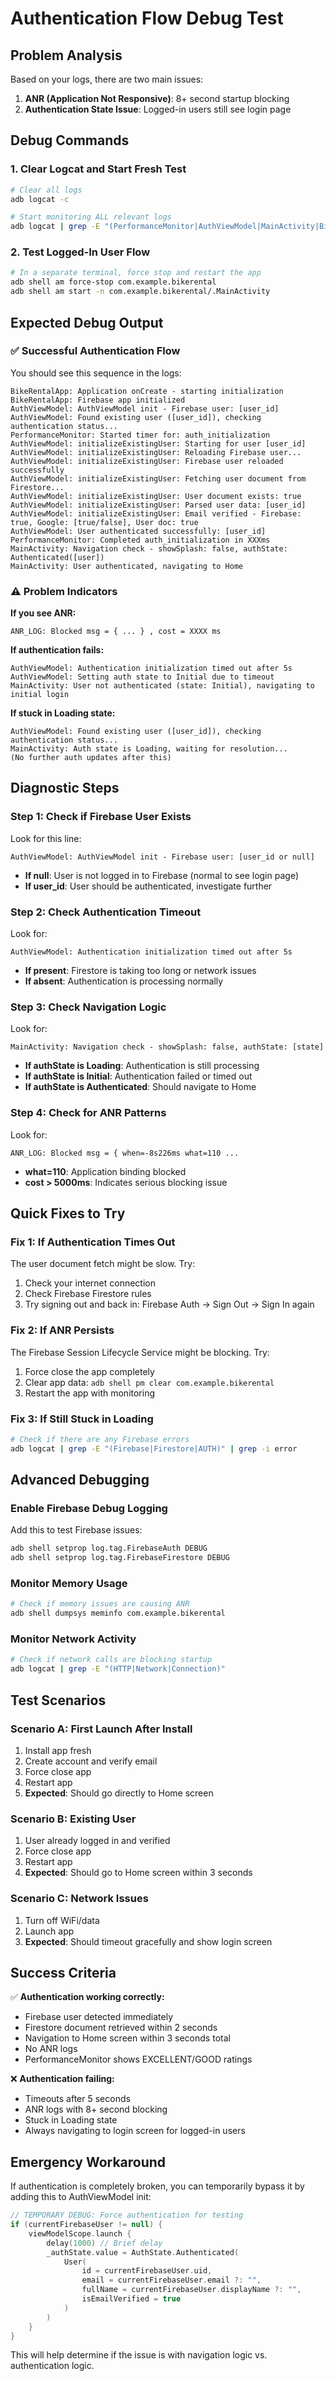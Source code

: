 # Authentication Flow Debug Test

## Problem Analysis

Based on your logs, there are two main issues:
1. **ANR (Application Not Responsive)**: 8+ second startup blocking
2. **Authentication State Issue**: Logged-in users still see login page

## Debug Commands

### 1. Clear Logcat and Start Fresh Test
```bash
# Clear all logs
adb logcat -c

# Start monitoring ALL relevant logs
adb logcat | grep -E "(PerformanceMonitor|AuthViewModel|MainActivity|BikeRentalApp|ANR_LOG)"
```

### 2. Test Logged-In User Flow
```bash
# In a separate terminal, force stop and restart the app
adb shell am force-stop com.example.bikerental
adb shell am start -n com.example.bikerental/.MainActivity
```

## Expected Debug Output

### ✅ **Successful Authentication Flow**
You should see this sequence in the logs:
```
BikeRentalApp: Application onCreate - starting initialization
BikeRentalApp: Firebase app initialized
AuthViewModel: AuthViewModel init - Firebase user: [user_id]
AuthViewModel: Found existing user ([user_id]), checking authentication status...
PerformanceMonitor: Started timer for: auth_initialization
AuthViewModel: initializeExistingUser: Starting for user [user_id]
AuthViewModel: initializeExistingUser: Reloading Firebase user...
AuthViewModel: initializeExistingUser: Firebase user reloaded successfully
AuthViewModel: initializeExistingUser: Fetching user document from Firestore...
AuthViewModel: initializeExistingUser: User document exists: true
AuthViewModel: initializeExistingUser: Parsed user data: [user_id]
AuthViewModel: initializeExistingUser: Email verified - Firebase: true, Google: [true/false], User doc: true
AuthViewModel: User authenticated successfully: [user_id]
PerformanceMonitor: Completed auth_initialization in XXXms
MainActivity: Navigation check - showSplash: false, authState: Authenticated([user])
MainActivity: User authenticated, navigating to Home
```

### ⚠️ **Problem Indicators**

**If you see ANR:**
```
ANR_LOG: Blocked msg = { ... } , cost = XXXX ms
```

**If authentication fails:**
```
AuthViewModel: Authentication initialization timed out after 5s
AuthViewModel: Setting auth state to Initial due to timeout
MainActivity: User not authenticated (state: Initial), navigating to initial login
```

**If stuck in Loading state:**
```
AuthViewModel: Found existing user ([user_id]), checking authentication status...
MainActivity: Auth state is Loading, waiting for resolution...
(No further auth updates after this)
```

## Diagnostic Steps

### Step 1: Check if Firebase User Exists
Look for this line:
```
AuthViewModel: AuthViewModel init - Firebase user: [user_id or null]
```

- **If null**: User is not logged in to Firebase (normal to see login page)
- **If user_id**: User should be authenticated, investigate further

### Step 2: Check Authentication Timeout
Look for:
```
AuthViewModel: Authentication initialization timed out after 5s
```

- **If present**: Firestore is taking too long or network issues
- **If absent**: Authentication is processing normally

### Step 3: Check Navigation Logic
Look for:
```
MainActivity: Navigation check - showSplash: false, authState: [state]
```

- **If authState is Loading**: Authentication is still processing
- **If authState is Initial**: Authentication failed or timed out
- **If authState is Authenticated**: Should navigate to Home

### Step 4: Check for ANR Patterns
Look for:
```
ANR_LOG: Blocked msg = { when=-8s226ms what=110 ...
```

- **what=110**: Application binding blocked
- **cost > 5000ms**: Indicates serious blocking issue

## Quick Fixes to Try

### Fix 1: If Authentication Times Out
The user document fetch might be slow. Try:
1. Check your internet connection
2. Check Firebase Firestore rules
3. Try signing out and back in: Firebase Auth → Sign Out → Sign In again

### Fix 2: If ANR Persists
The Firebase Session Lifecycle Service might be blocking. Try:
1. Force close the app completely
2. Clear app data: `adb shell pm clear com.example.bikerental`
3. Restart the app with monitoring

### Fix 3: If Still Stuck in Loading
```bash
# Check if there are any Firebase errors
adb logcat | grep -E "(Firebase|Firestore|AUTH)" | grep -i error
```

## Advanced Debugging

### Enable Firebase Debug Logging
Add this to test Firebase issues:
```bash
adb shell setprop log.tag.FirebaseAuth DEBUG
adb shell setprop log.tag.FirebaseFirestore DEBUG
```

### Monitor Memory Usage
```bash
# Check if memory issues are causing ANR
adb shell dumpsys meminfo com.example.bikerental
```

### Monitor Network Activity
```bash
# Check if network calls are blocking startup
adb logcat | grep -E "(HTTP|Network|Connection)"
```

## Test Scenarios

### Scenario A: First Launch After Install
1. Install app fresh
2. Create account and verify email
3. Force close app
4. Restart app
5. **Expected**: Should go directly to Home screen

### Scenario B: Existing User
1. User already logged in and verified
2. Force close app
3. Restart app
4. **Expected**: Should go to Home screen within 3 seconds

### Scenario C: Network Issues
1. Turn off WiFi/data
2. Launch app
3. **Expected**: Should timeout gracefully and show login screen

## Success Criteria

✅ **Authentication working correctly:**
- Firebase user detected immediately
- Firestore document retrieved within 2 seconds
- Navigation to Home screen within 3 seconds total
- No ANR logs
- PerformanceMonitor shows EXCELLENT/GOOD ratings

❌ **Authentication failing:**
- Timeouts after 5 seconds
- ANR logs with 8+ second blocking
- Stuck in Loading state
- Always navigating to login screen for logged-in users

## Emergency Workaround

If authentication is completely broken, you can temporarily bypass it by adding this to AuthViewModel init:

```kotlin
// TEMPORARY DEBUG: Force authentication for testing
if (currentFirebaseUser != null) {
    viewModelScope.launch {
        delay(1000) // Brief delay
        _authState.value = AuthState.Authenticated(
            User(
                id = currentFirebaseUser.uid,
                email = currentFirebaseUser.email ?: "",
                fullName = currentFirebaseUser.displayName ?: "",
                isEmailVerified = true
            )
        )
    }
}
```

This will help determine if the issue is with navigation logic vs. authentication logic. 